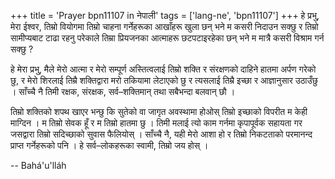 +++
title = 'Prayer bpn11107 in नेपाली'
tags = ['lang-ne', 'bpn11107']
+++
हे प्रभु, मेरा ईश्वर, तिम्रो वियोगमा तिम्रो चाहना गर्नेहरूका आखाँहरू खुला छन् भने म कसरी निदाउन सक्छु र तिम्रो सामीप्यबाट टाढा रहनु परेकाले तिम्रा प्रियजनका आत्माहरू छटपटाइरहेका छन् भने म मात्रै कसरी विश्राम गर्न सक्छु ?

हे मेरा प्रभु, मैले मेरो आत्मा र मेरो सम्पूर्ण अस्तित्वलाई तिम्रो शक्ति र संरक्षणको दाहिने हातमा अर्पण गरेको छु, र मेरो शिरलाई तिम्रै शक्तिद्वारा मरो तकियामा लेटाएको छु र त्यसलाई तिम्रै इच्छा र आज्ञानुसार उठाउँछु । साँच्चै नै तिमी रक्षक, संरक्षक, सर्व–शक्तिमान् तथा सबैभन्दा बलवान् छौ । 

तिम्रो शक्तिको शपथ खाएर भन्छु कि सुतेको वा जागृत अवस्थामा होओस् तिम्रो इच्छाको विपरीत म केही माग्दिन । म तिम्रो सेवक हूँ र म तिम्रो हातमा छु । तिमी मलाई त्यो काम गर्नमा कृपापूर्वक सहायता गर जसद्वारा तिम्रो सदिच्छाको सुवास फैलियोस् । साँच्चै नै, यही मेरो आशा हो र तिम्रो निकटताको परमानन्द प्राप्त गर्नेहरूको पनि । हे सर्व–लोकहरूका स्वामी, तिम्रो जय होस् ।

-- Bahá'u'lláh
